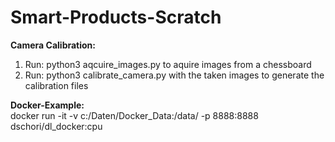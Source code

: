 # Smart-Products-Scratch

**Camera Calibration:**  
1. Run: python3 aqcuire_images.py to aquire images from a chessboard
2. Run: python3 calibrate_camera.py  with the taken images to generate the calibration files

**Docker-Example:**  
docker run -it -v c:/Daten/Docker_Data:/data/ -p 8888:8888 dschori/dl_docker:cpu

